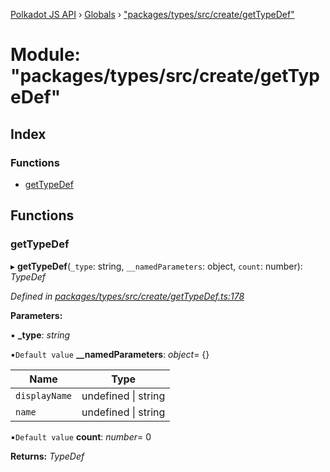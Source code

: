 [Polkadot JS API](../README.md) › [Globals](../globals.md) › ["packages/types/src/create/getTypeDef"](_packages_types_src_create_gettypedef_.md)

# Module: "packages/types/src/create/getTypeDef"

## Index

### Functions

* [getTypeDef](_packages_types_src_create_gettypedef_.md#gettypedef)

## Functions

###  getTypeDef

▸ **getTypeDef**(`_type`: string, `__namedParameters`: object, `count`: number): *TypeDef*

*Defined in [packages/types/src/create/getTypeDef.ts:178](https://github.com/polkadot-js/api/blob/cab338e26d/packages/types/src/create/getTypeDef.ts#L178)*

**Parameters:**

▪ **_type**: *string*

▪`Default value`  **__namedParameters**: *object*= {}

Name | Type |
------ | ------ |
`displayName` | undefined &#124; string |
`name` | undefined &#124; string |

▪`Default value`  **count**: *number*= 0

**Returns:** *TypeDef*
